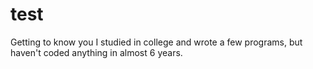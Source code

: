 # test
Getting to know you
I studied in college and wrote a few programs, but haven't coded anything in almost 6 years.
